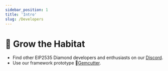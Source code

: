```yaml
---
sidebar_position: 1
title: 'Intro'
slug: /Developers
---
```


# 🌱 Grow the Habitat

- Find other EIP2535 Diamond developers and enthusiasts on our [Discord](https://discord.com/invite/Pqdj73UTt6).
- Use our framework prototype 💎[Gemcutter](/Developers/Gemcutter).
